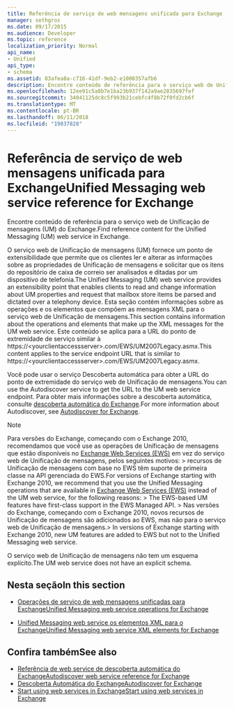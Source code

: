 ```yaml
---
title: Referência de serviço de web mensagens unificada para Exchange
manager: sethgros
ms.date: 09/17/2015
ms.audience: Developer
ms.topic: reference
localization_priority: Normal
api_name:
- Unified
api_type:
- schema
ms.assetid: 83afea8a-c716-41df-9eb2-e1000357afb6
description: Encontre conteúdo de referência para o serviço web de Unificação de mensagens (UM) do Exchange.
ms.openlocfilehash: 12ee91c5a8b7e1ba23b937f142a9ae2835697fef
ms.sourcegitcommit: 34041125dc8c5f993b21cebfc4f8b72f0fd2cb6f
ms.translationtype: MT
ms.contentlocale: pt-BR
ms.lasthandoff: 06/11/2018
ms.locfileid: "19837828"
---
```

# <a name="unified-messaging-web-service-reference-for-exchange"></a><span data-ttu-id="dd9c2-103">Referência de serviço de web mensagens unificada para Exchange</span><span class="sxs-lookup"><span data-stu-id="dd9c2-103">Unified Messaging web service reference for Exchange</span></span>

<span data-ttu-id="dd9c2-104">Encontre conteúdo de referência para o serviço web de Unificação de mensagens (UM) do Exchange.</span><span class="sxs-lookup"><span data-stu-id="dd9c2-104">Find reference content for the Unified Messaging (UM) web service in Exchange.</span></span>
  
<span data-ttu-id="dd9c2-105">O serviço web de Unificação de mensagens (UM) fornece um ponto de extensibilidade que permite que os clientes ler e alterar as informações sobre as propriedades de Unificação de mensagens e solicitar que os itens do repositório de caixa de correio ser analisados e ditadas por um dispositivo de telefonia.</span><span class="sxs-lookup"><span data-stu-id="dd9c2-105">The Unified Messaging (UM) web service provides an extensibility point that enables clients to read and change information about UM properties and request that mailbox store items be parsed and dictated over a telephony device.</span></span> <span data-ttu-id="dd9c2-106">Esta seção contém informações sobre as operações e os elementos que compõem as mensagens XML para o serviço web de Unificação de mensagens.</span><span class="sxs-lookup"><span data-stu-id="dd9c2-106">This section contains information about the operations and elements that make up the XML messages for the UM web service.</span></span> <span data-ttu-id="dd9c2-107">Este conteúdo se aplica para a URL do ponto de extremidade de serviço similar à https://\<yourclientaccessserver\>.com/EWS/UM2007Legacy.asmx.</span><span class="sxs-lookup"><span data-stu-id="dd9c2-107">This content applies to the service endpoint URL that is similar to https://\<yourclientaccessserver\>.com/EWS/UM2007Legacy.asmx.</span></span> 
  
<span data-ttu-id="dd9c2-108">Você pode usar o serviço Descoberta automática para obter a URL do ponto de extremidade do serviço web de Unificação de mensagens.</span><span class="sxs-lookup"><span data-stu-id="dd9c2-108">You can use the Autodiscover service to get the URL to the UM web service endpoint.</span></span> <span data-ttu-id="dd9c2-109">Para obter mais informações sobre a descoberta automática, consulte [descoberta automática do Exchange](../exchange-web-services/autodiscover-for-exchange.md).</span><span class="sxs-lookup"><span data-stu-id="dd9c2-109">For more information about Autodiscover, see [Autodiscover for Exchange](../exchange-web-services/autodiscover-for-exchange.md).</span></span>
  
> [!NOTE]
>  <span data-ttu-id="dd9c2-110">Para versões do Exchange, começando com o Exchange 2010, recomendamos que você use as operações de Unificação de mensagens que estão disponíveis no [Exchange Web Services (EWS)](http://msdn.microsoft.com/library/60285497-0c4e-4e51-84e1-34dd6d89a5d8%28Office.15%29.aspx) em vez do serviço web de Unificação de mensagens, pelos seguintes motivos: > recursos de Unificação de mensagens com base no EWS têm suporte de primeira classe na API gerenciada do EWS.</span><span class="sxs-lookup"><span data-stu-id="dd9c2-110">For versions of Exchange starting with Exchange 2010, we recommend that you use the Unified Messaging operations that are available in [Exchange Web Services (EWS)](http://msdn.microsoft.com/library/60285497-0c4e-4e51-84e1-34dd6d89a5d8%28Office.15%29.aspx) instead of the UM web service, for the following reasons: >  The EWS-based UM features have first-class support in the EWS Managed API.</span></span> <span data-ttu-id="dd9c2-111">> Nas versões do Exchange, começando com o Exchange 2010, novos recursos de Unificação de mensagens são adicionados ao EWS, mas não para o serviço web de Unificação de mensagens.</span><span class="sxs-lookup"><span data-stu-id="dd9c2-111">>  In versions of Exchange starting with Exchange 2010, new UM features are added to EWS but not to the Unified Messaging web service.</span></span> 
  
<span data-ttu-id="dd9c2-112">O serviço web de Unificação de mensagens não tem um esquema explícito.</span><span class="sxs-lookup"><span data-stu-id="dd9c2-112">The UM web service does not have an explicit schema.</span></span>
  
## <a name="in-this-section"></a><span data-ttu-id="dd9c2-113">Nesta seção</span><span class="sxs-lookup"><span data-stu-id="dd9c2-113">In this section</span></span>
<span data-ttu-id="dd9c2-114"><a name="bk_InThisSection"> </a></span><span class="sxs-lookup"><span data-stu-id="dd9c2-114"></span></span>

- [<span data-ttu-id="dd9c2-115">Operações de serviço de web mensagens unificadas para Exchange</span><span class="sxs-lookup"><span data-stu-id="dd9c2-115">Unified Messaging web service operations for Exchange</span></span>](unified-messaging-web-service-operations-for-exchange.md)
    
- [<span data-ttu-id="dd9c2-116">Unified Messaging web service os elementos XML para o Exchange</span><span class="sxs-lookup"><span data-stu-id="dd9c2-116">Unified Messaging web service XML elements for Exchange</span></span>](unified-messaging-web-service-xml-elements-for-exchange.md)
    
## <a name="see-also"></a><span data-ttu-id="dd9c2-117">Confira também</span><span class="sxs-lookup"><span data-stu-id="dd9c2-117">See also</span></span>

- [<span data-ttu-id="dd9c2-118">Referência de web service de descoberta automática do Exchange</span><span class="sxs-lookup"><span data-stu-id="dd9c2-118">Autodiscover web service reference for Exchange</span></span>](autodiscover-web-service-reference-for-exchange.md)
- [<span data-ttu-id="dd9c2-119">Descoberta Automática do Exchange</span><span class="sxs-lookup"><span data-stu-id="dd9c2-119">Autodiscover for Exchange</span></span>](../exchange-web-services/autodiscover-for-exchange.md)
- [<span data-ttu-id="dd9c2-120">Start using web services in Exchange</span><span class="sxs-lookup"><span data-stu-id="dd9c2-120">Start using web services in Exchange</span></span>](../exchange-web-services/start-using-web-services-in-exchange.md)
    

